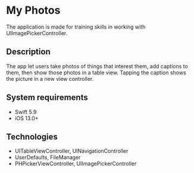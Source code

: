 # My Photos
The application is made for training skills in working with UIImagePickerController.
## Description
The app let users take photos of things that interest them, add captions to them, then show those photos in a table view. Tapping the caption shows the picture in a new view controller.
## System requirements
* Swift 5.9
* iOS 13.0+
## Technologies
* UITableViewController, UINavigationController
* UserDefaults, FileManager
* PHPickerViewController, UIImagePickerController
